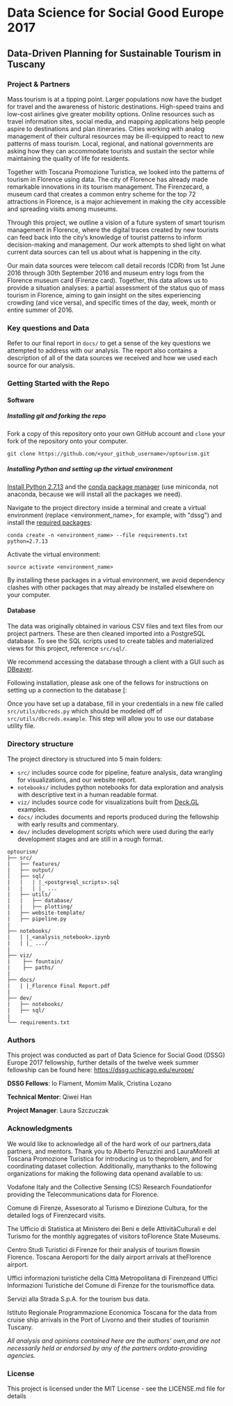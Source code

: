 # Data Science for Social Good Europe 2017
## Data-Driven Planning for Sustainable Tourism in Tuscany

### Project & Partners
Mass tourism is at a tipping point. Larger populations now have the budget for travel and the awareness of historic destinations. High-speed trains and low-cost airlines give greater mobility options. Online resources such as travel information sites, social media, and mapping applications help people aspire to destinations and plan itineraries. Cities working with analog management of their cultural resources may be ill-equipped to react to new patterns of mass tourism. Local, regional, and national governments are asking how they can accommodate tourists and sustain the sector while maintaining the quality of life for residents. 

Together with Toscana Promozione Turistica, we looked into the patterns of tourism in Florence using data. The city of Florence has already made remarkable innovations in its tourism management. The Firenzecard, a museum card that creates a common entry scheme for the top 72 attractions in Florence, is a major achievement in making the city accessible and spreading visits among museums.

Through this project, we outline a vision of a future system of smart tourism management in Florence, where the digital traces created by new tourists can feed back into the city’s knowledge of tourist patterns to inform decision-making and management. Our work attempts to shed light on what current data sources can tell us about what is happening in the city. 

Our main data sources were telecom call detail records (CDR) from 1st June 2016 through 30th September 2016 and museum entry logs from the Florence museum card (Firenze card). Together, this data allows us to provide a situation analyses: a partial assessment of the status quo of mass tourism in Florence, aiming to gain insight on the sites experiencing crowding (and vice versa), and specific times of the day, week, month or entire summer of 2016.

### Key questions and Data
Refer to our final report in `docs/` to get a sense of the key questions we attempted to address with our analysis. The report also contains a description of all of the data sources we received and how we used each source for our analysis.

### Getting Started with the Repo

#### Software

##### Installing git and forking the repo
Fork a copy of this repository onto your own GitHub account and `clone` your fork of the repository onto your computer.

`git clone https://github.com/<your_github_username>/optourism.git`

##### Installing Python and setting up the virtual environment
[Install Python 2.7.13](https://www.python.org/downloads/release/python-2713/) and the [conda package manager](https://conda.io/miniconda.html) (use miniconda, not anaconda, because we will install all the packages we need).

Navigate to the project directory inside a terminal and create a virtual environment (replace <environment_name>, for example, with "dssg") and install the [required packages](https://github.com/DSSG2017/optourism/blob/master/requirements.txt):

`conda create -n <environment_name> --file requirements.txt python=2.7.13`

Activate the virtual environment:

`source activate <environment_name>`

By installing these packages in a virtual environment, we avoid dependency clashes with other packages that may already be installed elsewhere on your computer.

#### Database

The data was originally obtained in various CSV files and text files from our project partners. These are then cleaned imported into a PostgreSQL database. To see the SQL scripts used to create tables and materialized views for this project, reference `src/sql/`.

We recommend accessing the database through a client with a GUI such as [DBeaver](https://dbeaver.jkiss.org/download/).

Following installation, please ask one of the fellows for instructions on setting up a connection to the database [:

Once you have set up a database, fill in your credentials in a new file called `src/utils/dbcreds.py` which should be modeled off of `src/utils/dbcreds.example`. This step will allow you to use our database utility file.

### Directory structure

The project directory is structured into 5 main folders:
* `src/` includes source code for pipeline, feature analysis, data wrangling for visualizations, and our website report.
* `notebooks/` includes python notebooks for data exploration and analysis with descriptive text in a human readable format.
* `viz/` includes source code for visualizations built from [Deck.GL](https://uber.github.io/deck.gl) examples.
* `docs/` includes documents and reports produced during the fellowship with early results and commentary.
* `dev/` includes development scripts which were used during the early development stages and are still in a rough format.

```
optourism/
├── src/
|   ├── features/
|   ├── output/
│   ├── sql/
|   |   | |_<postgresql_scripts>.sql
|   |   | |_ ...
|   ├── utils/
|   |   ├── database/
|   |   ├── plotting/
|   ├── website-template/
|   ├── pipeline.py
|
├── notebooks/
|   | |_<analysis_notebook>.ipynb
|   | |_ .../
|
├── viz/
|    ├── fountain/
|    ├── paths/
|
├── docs/
|   | |_Florence Final Report.pdf
|
├── dev/
|   ├── notebooks/
|   ├── sql/
|
└── requirements.txt
```

### Authors
This project was conducted as part of Data Science for Social Good (DSSG) Europe 2017 fellowship, further details of 
the twelve week summer fellowship can be found here:
https://dssg.uchicago.edu/europe/

**DSSG Fellows**: Io Flament, Momim Malik, Cristina Lozano

**Technical Mentor**: Qiwei Han

**Project Manager**: Laura Szczuczak

### Acknowledgments
We​ ​would​ ​like​ ​to​ ​acknowledge​ ​all​ ​of​ ​the​ ​hard​ ​work​ ​of​ ​our​ ​partners,​ ​data​ ​partners,​ ​and​ ​mentors. Thank​ ​you​ ​to​ ​Alberto​ ​Peruzzini​ ​and​ ​Laura​ ​Morelli​ ​at​ ​Toscana​ ​Promozione​ ​Turistica​ ​for​ ​introducing us​ ​to​ ​the​ ​problem,​ ​and​ ​for​ ​coordinating​ ​dataset​ ​collection.​ ​Additionally,​ ​many​ ​thanks​ ​to​ ​the following​ ​organizations​ ​for​ ​making​ ​the​ ​following​ ​data​ ​open​ ​and​ ​available​ ​to​ ​us:

Vodafone​ ​Italy​ ​and​ ​the​ ​Collective​ ​Sensing​ ​(CS)​ ​Research​ ​Foundation​ ​for​ ​providing​ ​the Telecommunications​ ​data​ ​for​ ​Florence.

Comune​ ​di​ ​Firenze,​ ​Assesorato​ ​al​ ​Turismo​ ​e​ ​Direzione​ ​Cultura,​ ​for​ ​the​ ​detailed​ ​logs​ ​of​ ​Firenzecard visits.

The​ ​Ufficio​ ​di​ ​Statistica​ ​at​ ​Ministero​ ​dei​ ​Beni​ ​e​ ​delle​ ​Attività​ ​Culturali​ ​e​ ​del​ ​Turismo​ ​for​ ​the​ ​monthly aggregates​ ​of​ ​visitors​ ​to​ ​Florence​ ​State​ ​Museums.

Centro​ ​Studi​ ​Turistici​ ​di​ ​Firenze​ ​for​ ​their​ ​analysis​ ​of​ ​tourism​ ​flows​ ​in​ ​Florence. Toscana​ ​Aeroporti​ ​for​ ​the​ ​daily​ ​airport​ ​arrivals​ ​at​ ​the​ ​Florence​ ​airport.

Uffici​ ​informazioni​ ​turistiche​ ​della​ ​Città​ ​Metropolitana​ ​di​ ​Firenze​ ​and​ ​Uffici​ ​Informazioni​ ​Turistiche del​ ​Comune​ ​di​ ​Firenze​ ​for​ ​the​ ​tourism​ ​office​ ​data.

Servizi​ ​alla​ ​Strada​ ​S.p.A.​ ​for​ ​the​ ​tourism​ ​bus​ ​data.

Istituto​ ​Regionale​ ​Programmazione​ ​Economica​ ​Toscana​ ​for​ ​the​ ​data​ ​from​ ​cruise​ ​ship​ ​arrivals​ ​in​ ​the
Port​ ​of​ ​Livorno​ ​and​ ​their​ ​studies​ ​of​ ​tourism​ ​in​ ​Tuscany.

*All​ ​analysis​ ​and​ ​opinions​ ​contained​ ​here​ ​are​ ​the​ ​authors’​ ​own,​ ​and​ ​are​ ​not​ ​necessarily​ ​held​ ​or
endorsed​ ​by​ ​any​ ​of​ ​the​ ​partners​ ​or​ ​data-providing​ ​agencies.*

### License
This project is licensed under the MIT License - see the LICENSE.md file for details


